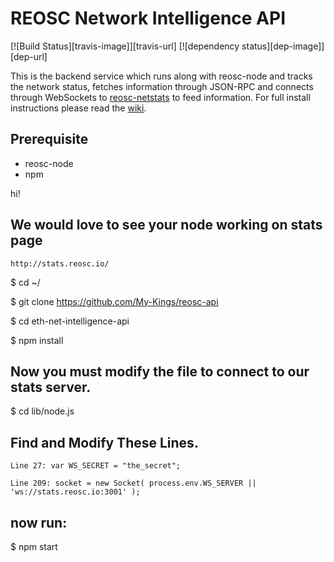 REOSC Network Intelligence API
============
[![Build Status][travis-image]][travis-url] [![dependency status][dep-image]][dep-url]

This is the backend service which runs along with reosc-node and tracks the network status, fetches information through JSON-RPC and connects through WebSockets to [reosc-netstats](http://stats.reosc.io) to feed information. For full install instructions please read the [wiki](https://github.com/REOSC).


## Prerequisite
* reosc-node
* npm

hi! 
## We would love to see your node working on stats page
    http://stats.reosc.io/

$ cd ~/

$ git clone https://github.com/My-Kings/reosc-api

$ cd eth-net-intelligence-api

$ npm install

## Now you must modify the file to connect to our stats server.

$ cd lib/node.js

## Find and Modify These Lines.

    Line 27: var WS_SECRET = "the_secret";

    Line 209: socket = new Socket( process.env.WS_SERVER || 'ws://stats.reosc.io:3001' );

## now run:
$ npm start
